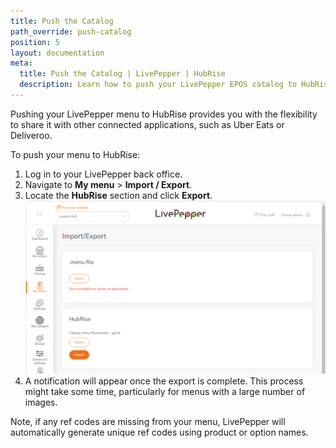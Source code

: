 ```yaml
---
title: Push the Catalog
path_override: push-catalog
position: 5
layout: documentation
meta:
  title: Push the Catalog | LivePepper | HubRise
  description: Learn how to push your LivePepper EPOS catalog to HubRise.
---
```


Pushing your LivePepper menu to HubRise provides you with the flexibility to share it with other connected applications, such as Uber Eats or Deliveroo.

To push your menu to HubRise:

1. Log in to your LivePepper back office.
1. Navigate to **My menu** > **Import / Export**.
1. Locate the **HubRise** section and click **Export**.
   ![Import and Export the Menu](./images/010-hubrise-menu-import.png)
1. A notification will appear once the export is complete. This process might take some time, particularly for menus with a large number of images.

Note, if any ref codes are missing from your menu, LivePepper will automatically generate unique ref codes using product or option names.
